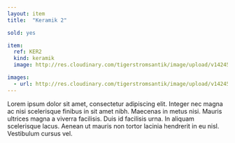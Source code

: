 ```yaml
---
layout: item
title:  "Keramik 2"

sold: yes

item:
  ref: KER2
  kind: keramik
  image: http://res.cloudinary.com/tigerstromsantik/image/upload/v1424550896/keramik/Keramik_090.jpg

images:
  - url: http://res.cloudinary.com/tigerstromsantik/image/upload/v1424550896/keramik/Keramik_091.jpg
---
```


Lorem ipsum dolor sit amet, consectetur adipiscing elit. Integer nec magna ac nisi scelerisque finibus in sit amet nibh. Maecenas in metus nisi. Mauris ultrices magna a viverra facilisis. Duis id facilisis urna. In aliquam scelerisque lacus. Aenean ut mauris non tortor lacinia hendrerit in eu nisl. Vestibulum cursus vel.
